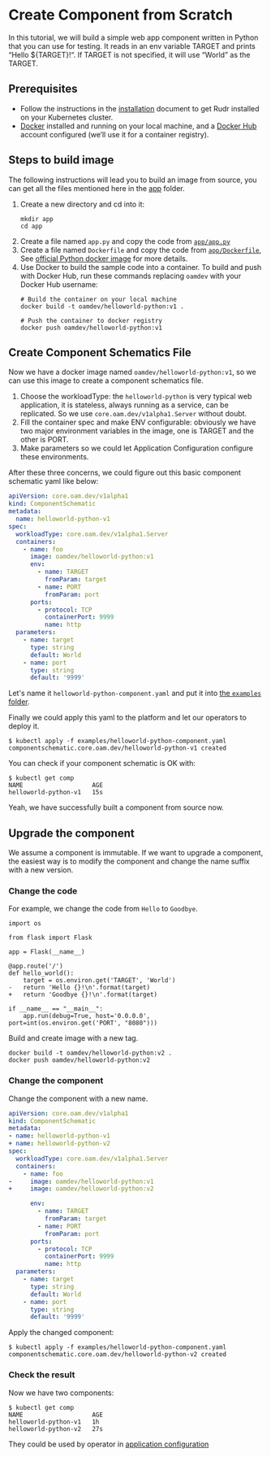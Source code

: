 # Create Component from Scratch

In this tutorial, we will build a simple web app component written in Python that you can use for testing.
It reads in an env variable TARGET and prints “Hello \${TARGET}!“.
If TARGET is not specified, it will use “World” as the TARGET.

## Prerequisites

* Follow the instructions in the [installation](../setup/install.md) document to get Rudr installed on your Kubernetes cluster.
* [Docker](https://www.docker.com/) installed and running on your local machine, and a [Docker Hub](https://hub.docker.com) account configured (we’ll use it for a container registry).

## Steps to build image

The following instructions will lead you to build an image from source, you can get all the files mentioned here in the [app](./app) folder.

1. Create a new directory and cd into it:
    ```shell script
    mkdir app
    cd app
    ```
2. Create a file named `app.py` and copy the code from [`app/app.py`](./app/app.py)
3. Create a file named `Dockerfile` and copy the code from [`app/Dockerfile`](./app/Dockerfile), See [official Python docker image](https://hub.docker.com/_/python/) for more details.
4. Use Docker to build the sample code into a container. To build and push with Docker Hub, run these commands replacing `oamdev` with your Docker Hub username:
    ```shell script
   # Build the container on your local machine
   docker build -t oamdev/helloworld-python:v1 .

   # Push the container to docker registry
   docker push oamdev/helloworld-python:v1
    ```
   
## Create Component Schematics File

Now we have a docker image named `oamdev/helloworld-python:v1`, so we can use this image to create a component schematics file.

1. Choose the workloadType: the `helloworld-python` is very typical web application, it is stateless, always running as a service, can be replicated. So we use `core.oam.dev/v1alpha1.Server` without doubt.
2. Fill the container spec and make ENV configurable: obviously we have two major environment variables in the image, one is TARGET and the other is PORT.
3. Make parameters so we could let Application Configuration configure these environments.

After these three concerns, we could figure out this basic component schematic yaml like below: 

```yaml
apiVersion: core.oam.dev/v1alpha1
kind: ComponentSchematic
metadata:
  name: helloworld-python-v1
spec:
  workloadType: core.oam.dev/v1alpha1.Server
  containers:
    - name: foo
      image: oamdev/helloworld-python:v1
      env:
        - name: TARGET
          fromParam: target
        - name: PORT
          fromParam: port
      ports:
        - protocol: TCP
          containerPort: 9999
          name: http
  parameters:
    - name: target
      type: string
      default: World
    - name: port
      type: string
      default: '9999'
```

Let's name it `helloworld-python-component.yaml` and put it into [the `examples` folder](../../examples/helloworld-python-component.yaml).

Finally we could apply this yaml to the platform and let our operators to deploy it.

```shell script
$ kubectl apply -f examples/helloworld-python-component.yaml
componentschematic.core.oam.dev/helloworld-python-v1 created
```

You can check if your component schematic is OK with:

```shell script
$ kubectl get comp
NAME                   AGE
helloworld-python-v1   15s
```

Yeah, we have successfully built a component from source now.

## Upgrade the component

We assume a component is immutable. If we want to upgrade a component,
the easiest way is to modify the component and change the name suffix with a new version.

### Change the code 

For example, we change the code from `Hello` to `Goodbye`.

```shell script
import os

from flask import Flask

app = Flask(__name__)

@app.route('/')
def hello_world():
    target = os.environ.get('TARGET', 'World')
-   return 'Hello {}!\n'.format(target)
+   return 'Goodbye {}!\n'.format(target)

if __name__ == "__main__":
    app.run(debug=True, host='0.0.0.0', port=int(os.environ.get('PORT', "8080")))
```

Build and create image with a new tag.

```shell script
docker build -t oamdev/helloworld-python:v2 .
docker push oamdev/helloworld-python:v2
``` 

### Change the component

Change the component with a new name.

```yaml
apiVersion: core.oam.dev/v1alpha1
kind: ComponentSchematic
metadata:
- name: helloworld-python-v1
+ name: helloworld-python-v2
spec:
  workloadType: core.oam.dev/v1alpha1.Server
  containers:
    - name: foo
-     image: oamdev/helloworld-python:v1
+     image: oamdev/helloworld-python:v2

      env:
        - name: TARGET
          fromParam: target
        - name: PORT
          fromParam: port
      ports:
        - protocol: TCP
          containerPort: 9999
          name: http
  parameters:
    - name: target
      type: string
      default: World
    - name: port
      type: string
      default: '9999'
```

Apply the changed component:

```console
$ kubectl apply -f examples/helloworld-python-component.yaml
componentschematic.core.oam.dev/helloworld-python-v2 created
```

### Check the result

Now we have two components:

```console
$ kubectl get comp
NAME                   AGE
helloworld-python-v1   1h
helloworld-python-v2   27s
```

They could be used by operator in [application configuration](https://github.com/oam-dev/rudr/blob/master/docs/concepts/application-configuration.md)
